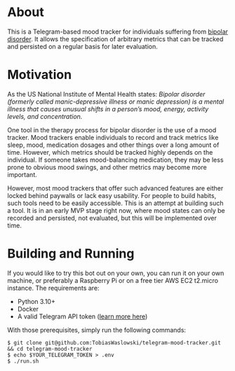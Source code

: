 # About

This is a Telegram-based mood tracker for individuals suffering from [bipolar disorder](https://www.nimh.nih.gov/health/topics/bipolar-disorder).
It allows the specification of arbitrary metrics that can be tracked and persisted on a regular basis for later evaluation.

# Motivation

As the US National Institute of Mental Health states: _Bipolar disorder (formerly called manic-depressive illness or manic depression)
is a mental illness that causes unusual shifts in a person’s mood, energy, activity levels, and concentration._

One tool in the therapy process for bipolar disorder is the use of a mood tracker. Mood trackers enable individuals
to record and track metrics like sleep, mood, medication dosages and other things over a long amount of time.
However, which metrics should be tracked highly depends on the individual. If someone takes mood-balancing medication,
they may be less prone to obvious mood swings, and other metrics may become more important.

However, most mood trackers that offer such advanced features are either locked behind paywalls or lack
easy usability. For people to build habits, such tools need to be easily accessible. This is an attempt at
building such a tool. It is in an early MVP stage right now, where mood states can only be recorded and persisted,
not evaluated, but this will be implemented over time.

# Building and Running

If you would like to try this bot out on your own, you can run it on your own machine, or preferably a
Raspberry Pi or on a free tier AWS EC2 t2.micro instance. The requirements are:

- Python 3.10+
- Docker
- A valid Telegram API token ([learn more here](https://core.telegram.org/bots/tutorial))

 With those prerequisites, simply run the following commands:

    $ git clone git@github.com:TobiasWaslowski/telegram-mood-tracker.git && cd telegram-mood-tracker
    $ echo $YOUR_TELEGRAM_TOKEN > .env
    $ ./run.sh
